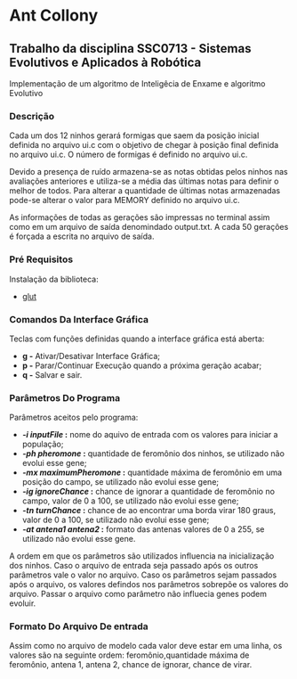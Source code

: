 # Ant Collony
## Trabalho da disciplina SSC0713 - Sistemas Evolutivos e Aplicados à Robótica
Implementação de um algoritmo de Inteligêcia de Enxame e algoritmo Evolutivo
### Descrição
Cada um dos 12 ninhos gerará formigas que saem da posição inicial definida no arquivo ui.c com o objetivo de chegar à posição final definida no arquivo ui.c. O número de formigas é definido no arquivo ui.c.

Devido a presença de ruído armazena-se as notas obtidas pelos ninhos nas avaliações anteriores e utiliza-se a média das últimas notas para definir o melhor de todos. Para alterar a quantidade de últimas notas armazenadas pode-se alterar o valor para MEMORY definido no arquivo ui.c.

As informações de todas as gerações são impressas no terminal assim como em um arquivo de saída denomindado output.txt. A cada 50 gerações é forçada a escrita no arquivo de saída.

### Pré Requisitos
Instalação da biblioteca:
 * [glut](https://www.opengl.org/resources/libraries/glut/)
### Comandos Da Interface Gráfica
Teclas com funções definidas quando a interface gráfica está aberta:
 * **g -** Ativar/Desativar Interface Gráfica;
 * **p -** Parar/Continuar Execução quando a próxima geração acabar;
 * **q -** Salvar e sair.

### Parâmetros Do Programa
Parâmetros aceitos pelo programa:
 * **_-i inputFile_ :** nome do aquivo de entrada com os valores para iniciar a população;
 * **_-ph pheromone_ :** quantidade de feromônio dos ninhos, se utilizado não evolui esse gene;
 * **_-mx maximumPheromone_ :** quantidade máxima de feromônio em uma posição do campo, se utilizado não evolui esse gene;
 * **_-ig ignoreChance_ :** chance de ignorar a quantidade de feromônio no campo, valor de 0 a 100, se utilizado não evolui esse gene;
 * **_-tn turnChance_ :** chance de ao encontrar uma borda virar 180 graus, valor de 0 a 100, se utilizado não evolui esse gene;
 * **_-at antena1 antena2_ :** formato das antenas valores de 0 a 255, se utilizado não evolui esse gene.

 A ordem em que os parâmetros são utilizados influencia na inicialização dos ninhos. Caso o arquivo de entrada seja passado após os outros parâmetros vale o valor no arquivo. Caso os parâmetros sejam passados após o arquivo, os valores defindos nos parâmetros sobrepõe os valores do arquivo. Passar o arquivo como parâmetro não influecia genes podem evoluir.
### Formato Do Arquivo De entrada
Assim como no arquivo de modelo cada valor deve estar em uma linha, os valores são na seguinte ordem: feromônio,quantidade máxima de feromônio, antena 1, antena 2, chance de ignorar, chance de virar.
